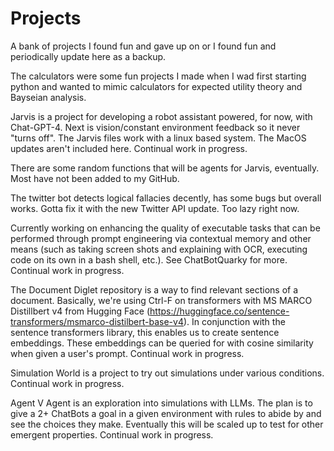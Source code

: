 # Projects
A bank of projects I found fun and gave up on or I found fun and periodically update here as a backup.


The calculators were some fun projects I made when I wad first starting python and wanted to mimic calculators for expected utility theory and Bayseian analysis. 

Jarvis is a project for developing a robot assistant powered, for now, with Chat-GPT-4. Next is vision/constant environment feedback so it never "turns off". The Jarvis files work with a linux based system. The MacOS updates aren't included here. Continual work in progress.

There are some random functions that will be agents for Jarvis, eventually. Most have not been added to my GitHub.

The twitter bot detects logical fallacies decently, has some bugs but overall works. Gotta fix it with the new Twitter API update. Too lazy right now.

Currently working on enhancing the quality of executable tasks that can be performed through prompt engineering via contextual memory and other means (such as taking screen shots and explaining with OCR, executing code on its own in a bash shell, etc.). See ChatBotQuarky for more. Continual work in progress.

The Document Diglet repository is a way to find relevant sections of a document. Basically, we're using Ctrl-F on transformers with MS MARCO Distillbert v4 from Hugging Face (https://huggingface.co/sentence-transformers/msmarco-distilbert-base-v4). In conjunction with the sentence transformers library, this enables us to create sentence embeddings. These embeddings can be queried for with cosine similarity when given a user's prompt. Continual work in progress.

Simulation World is a project to try out simulations under various conditions. Continual work in progress.

Agent V Agent is an exploration into simulations with LLMs. The plan is to give a 2+ ChatBots a goal in a given environment with rules to abide by and see the choices they make. Eventually this will be scaled up to test for other emergent properties. Continual work in progress.

